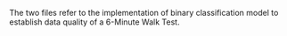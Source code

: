 The two files refer to the implementation of binary classification model to establish data quality of a 6-Minute Walk Test. 

